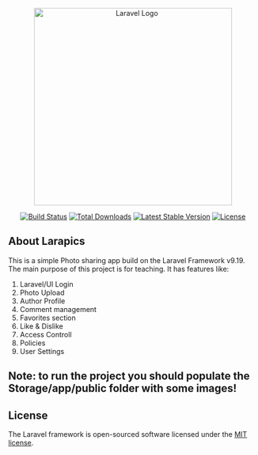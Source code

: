 <p align="center"><a href="https://laravel.com" target="_blank"><img src="https://raw.githubusercontent.com/laravel/art/master/logo-lockup/5%20SVG/2%20CMYK/1%20Full%20Color/laravel-logolockup-cmyk-red.svg" width="400" alt="Laravel Logo"></a></p>

<p align="center">
<a href="https://github.com/laravel/framework/actions"><img src="https://github.com/laravel/framework/workflows/tests/badge.svg" alt="Build Status"></a>
<a href="https://packagist.org/packages/laravel/framework"><img src="https://img.shields.io/packagist/dt/laravel/framework" alt="Total Downloads"></a>
<a href="https://packagist.org/packages/laravel/framework"><img src="https://img.shields.io/packagist/v/laravel/framework" alt="Latest Stable Version"></a>
<a href="https://packagist.org/packages/laravel/framework"><img src="https://img.shields.io/packagist/l/laravel/framework" alt="License"></a>
</p>

## About Larapics
This is a simple Photo sharing app build on the Laravel Framework v9.19. The main purpose of this project is for teaching.
It has features like:

1) Laravel/UI Login
2) Photo Upload
3) Author Profile
4) Comment management
5) Favorites section
6) Like & Dislike
7) Access Controll
8) Policies
9) User Settings


## Note: to run the project you should populate the Storage/app/public folder with some images!
## License

The Laravel framework is open-sourced software licensed under the [MIT license](https://opensource.org/licenses/MIT).
